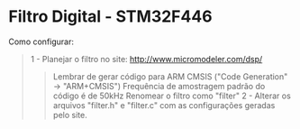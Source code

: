 # Filtro Digital - STM32F446

Como configurar:
> 1 - Planejar o filtro no site: http://www.micromodeler.com/dsp/
>> Lembrar de gerar código para ARM CMSIS ("Code Generation" → "ARM+CMSIS")
>> Frequência de amostragem padrão do código é de 50kHz
>> Renomear o filtro como "filter"
> 2 - Alterar os arquivos "filter.h" e "filter.c" com as configurações geradas pelo site.
